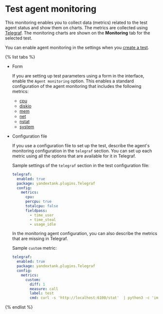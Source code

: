 # Test agent monitoring

This monitoring enables you to collect data (metrics) related to the test agent status and show them on charts. The metrics are collected using [Telegraf](https://github.com/influxdata/telegraf). The monitoring charts are shown on the **Monitoring** tab for the selected test.

You can enable agent monitoring in the settings when you [create a test](../operations/create-test-bucket.md#create-test).

{% list tabs %}

- Form

   If you are setting up test parameters using a form in the interface, enable the `Agent monitoring` option. This enables a standard configuration of the agent monitoring that includes the following metrics:

   * [cpu](https://github.com/influxdata/telegraf/tree/master/plugins/inputs/cpu)
   * [diskio](https://github.com/influxdata/telegraf/tree/master/plugins/inputs/diskio)
   * [mem](https://github.com/influxdata/telegraf/tree/master/plugins/inputs/mem)
   * [net](https://github.com/influxdata/telegraf/tree/master/plugins/inputs/net)
   * [nstat](https://github.com/influxdata/telegraf/tree/master/plugins/inputs/nstat)
   * [system](https://github.com/influxdata/telegraf/tree/master/plugins/inputs/system)

- Configuration file

   If you use a configuration file to set up the test, describe the agent's monitoring configuration in the `telegraf` section. You can set up each metric using all the options that are available for it in Telegraf.

   Sample settings of the `telegraf` section in the test configuration file:

   ```yaml
   telegraf:
     enabled: true
     package: yandextank.plugins.Telegraf
     config:
       metrics:
         cpu:
         percpu: true
         totalcpu: false
         fieldpass:
           - time_user
           - time_steal
           - usage_idle
   ```

   In the monitoring agent configuration, you can also describe the metrics that are missing in Telegraf.

   Sample `custom` metric:

   ```yaml
   telegraf:
     enabled: true
     package: yandextank.plugins.Telegraf
     config:
       metrics:
         custom:
           diff: 1
           measure: call
           label: test
           cmd: curl -s 'http://localhost:6100/stat'  | python3 -c 'import sys, json; j = json.load(sys.stdin); print("\n".join(rerp(c["values"]["accept"]) for c in j["charts"] if c["name"] == "localqueue_wait_time"))'
   ```

{% endlist %}
